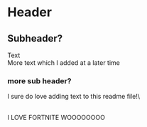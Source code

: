 # Header
## Subheader?
Text\
More text which I added at a later time
### more sub header?
I sure do love adding text to this readme file!\

\
I LOVE FORTNITE WOOOOOOOO